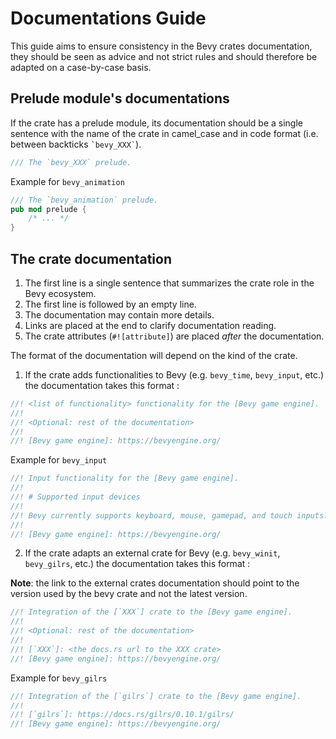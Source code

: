 # Documentations Guide

This guide aims to ensure consistency in the Bevy crates documentation, they should be seen as advice and not strict rules and should therefore be adapted on a case-by-case basis.

## Prelude module's documentations

If the crate has a prelude module, its documentation should be a single sentence with the name of the crate in camel_case and in code format (i.e. between backticks `` `bevy_XXX` ``).

```rust
/// The `bevy_XXX` prelude.
```

Example for `bevy_animation`

```rust
/// The `bevy_animation` prelude.
pub mod prelude {
    /* ... */
}
```

## The crate documentation

1. The first line is a single sentence that summarizes the crate role in the Bevy ecosystem.
2. The first line is followed by an empty line.
3. The documentation may contain more details.
4. Links are placed at the end to clarify documentation reading.
5. The crate attributes (`#![attribute]`) are placed _after_ the documentation.

The format of the documentation will depend on the kind of the crate.

1. If the crate adds functionalities to Bevy (e.g. `bevy_time`, `bevy_input`, etc.) the documentation takes this format :

```rust
//! <list of functionality> functionality for the [Bevy game engine].
//!
//! <Optional: rest of the documentation>
//!
//! [Bevy game engine]: https://bevyengine.org/
```

Example for `bevy_input`

```rust
//! Input functionality for the [Bevy game engine].
//!
//! # Supported input devices
//!
//! Bevy currently supports keyboard, mouse, gamepad, and touch inputs.
//!
//! [Bevy game engine]: https://bevyengine.org/
```

2. If the crate adapts an external crate for Bevy (e.g. `bevy_winit`, `bevy_gilrs`, etc.) the documentation takes this format :

**Note**: the link to the external crates documentation should point to the version used by the bevy crate and not the latest version.

```rust
//! Integration of the [`XXX`] crate to the [Bevy game engine].
//!
//! <Optional: rest of the documentation>
//!
//! [`XXX`]: <the docs.rs url to the XXX crate>
//! [Bevy game engine]: https://bevyengine.org/
```

Example for `bevy_gilrs`

```rust
//! Integration of the [`gilrs`] crate to the [Bevy game engine].
//!
//! [`gilrs`]: https://docs.rs/gilrs/0.10.1/gilrs/
//! [Bevy game engine]: https://bevyengine.org/
```

